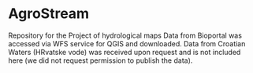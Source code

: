 # AgroStream
Repository for the Project of hydrological maps
Data from Bioportal was accessed via WFS service for QGIS and downloaded. Data from Croatian Waters (HRvatske vode) was received upon request and is not included here (we did not request permission to publish the data).
